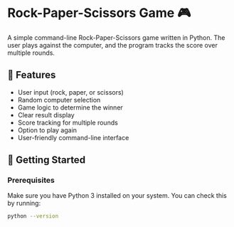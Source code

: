 # Rock-Paper-Scissors Game 🎮

A simple command-line Rock-Paper-Scissors game written in Python. The user plays against the computer, and the program tracks the score over multiple rounds.

## 📝 Features

- User input (rock, paper, or scissors)
- Random computer selection
- Game logic to determine the winner
- Clear result display
- Score tracking for multiple rounds
- Option to play again
- User-friendly command-line interface

## 🚀 Getting Started

### Prerequisites

Make sure you have Python 3 installed on your system. You can check this by running:

```bash
python --version
